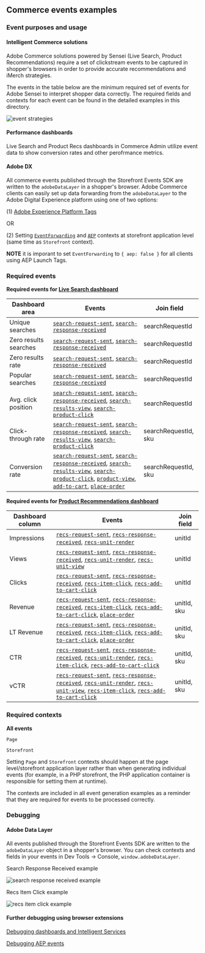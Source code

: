 ## Commerce events examples

### Event purposes and usage

#### Intelligent Commerce solutions

Adobe Commerce solutions powered by Sensei (Live Search, Product Recommendations) require a set of clickstream events to be captured in shopper's browsers in order to provide accurate recommendations and iMerch strategies.

The events in the table below are the minimum required set of events for Adobe Sensei to interpret shopper data correctly. The required fields and contexts for each event can be found in the detailed examples in this directory.

![event strategies](/examples/imerch_strategy_events.png)

#### Performance dashboards

Live Search and Product Recs dashboards in Commerce Admin utilize event data to show conversion rates and other perofrmance metrics.

#### Adobe DX

All commerce events published through the Storefront Events SDK are written to the `adobeDataLayer` in a shopper's browser. Adobe Commerce clients can easily set up data forwarding from the `adobeDataLayer` to the Adobe Digital Experience platform using one of two options:

(1) [Adobe Experience Platform Tags](https://experienceleague.adobe.com/docs/commerce-merchant-services/experience-platform-connector/event-forwarding/using-tags.html?lang=en)

OR

(2) Setting [`EventForwarding`](./example-contexts/mock-event-forwarding-context.md) and [`AEP`](./example-contexts/mock-aep-context.md) contexts at storefront application level (same time as `Storefront` context).

**NOTE** it is imporant to set `EventForwarding` to `{ aep: false }` for all clients using AEP Launch Tags.

### Required events

**Required events for [Live Search dashboard](https://experienceleague.adobe.com/docs/commerce-merchant-services/live-search/live-search-admin/performance.html?lang=en)**

| Dashboard area        | Events                                                                                                                                                                                                                                                                                                                                 | Join field           |
| --------------------- | -------------------------------------------------------------------------------------------------------------------------------------------------------------------------------------------------------------------------------------------------------------------------------------------------------------------------------------- | -------------------- |
| Unique searches       | [`search-request-sent`](./search-request-sent.md), [`search-response-received`](./search-response-received.md)                                                                                                                                                                                                                         | searchRequestId      |
| Zero results searches | [`search-request-sent`](./search-request-sent.md), [`search-response-received`](./search-response-received.md)                                                                                                                                                                                                                         | searchRequestId      |
| Zero results rate     | [`search-request-sent`](./search-request-sent.md), [`search-response-received`](./search-response-received.md)                                                                                                                                                                                                                         | searchRequestId      |
| Popular searches      | [`search-request-sent`](./search-request-sent.md), [`search-response-received`](./search-response-received.md)                                                                                                                                                                                                                         | searchRequestId      |
| Avg. click position   | [`search-request-sent`](./search-request-sent.md), [`search-response-received`](./search-response-received.md), [`search-results-view`](./search-results-view.md), [`search-product-click`](./search-product-click.md)                                                                                                                 | searchRequestId      |
| Click-through rate    | [`search-request-sent`](./search-request-sent.md), [`search-response-received`](./search-response-received.md), [`search-results-view`](./search-results-view.md), [`search-product-click`](./search-product-click.md)                                                                                                                 | searchRequestId, sku |
| Conversion rate       | [`search-request-sent`](./search-request-sent.md), [`search-response-received`](./search-response-received.md), [`search-results-view`](./search-results-view.md), [`search-product-click`](./search-product-click.md), [`product-view`](./product-page-view.md), [`add-to-cart`](./add-to-cart.md), [`place-order`](./place-order.md) | searchRequestId, sku |

**Required events for [Product Recommendations dashboard](https://experienceleague.adobe.com/docs/commerce-merchant-services/product-recommendations/admin/workspace.html?lang=en)**

| Dashboard column | Events                                                                                                                                                                                                                                                                                          | Join field  |
| ---------------- | ----------------------------------------------------------------------------------------------------------------------------------------------------------------------------------------------------------------------------------------------------------------------------------------------- | ----------- |
| Impressions      | [`recs-request-sent`](./recs-request-sent.md), [`recs-response-received`](./recs-response-received.md), [`recs-unit-render`](./recs-unit-view.md)                                                                                                                                               | unitId      |
| Views            | [`recs-request-sent`](./recs-request-sent.md), [`recs-response-received`](./recs-response-received.md), [`recs-unit-render`](./recs-unit-render.md), [`recs-unit-view`](./recs-unit-view.md)                                                                                                    | unitId      |
| Clicks           | [`recs-request-sent`](./recs-request-sent.md), [`recs-response-received`](./recs-response-received.md), [`recs-item-click`](./recs-item-click.md), [`recs-add-to-cart-click`](./recs-item-add-to-cart.md)                                                                                       | unitId      |
| Revenue          | [`recs-request-sent`](./recs-request-sent.md), [`recs-response-received`](./recs-response-received.md), [`recs-item-click`](./recs-item-click.md), [`recs-add-to-cart-click`](./recs-item-add-to-cart.md), [`place-order`](./place-order.md)                                                    | unitId, sku |
| LT Revenue       | [`recs-request-sent`](./recs-request-sent.md), [`recs-response-received`](./recs-response-received.md), [`recs-item-click`](./recs-item-click.md), [`recs-add-to-cart-click`](./recs-item-add-to-cart.md), [`place-order`](./place-order.md)                                                    | unitId, sku |
| CTR              | [`recs-request-sent`](./recs-request-sent.md), [`recs-response-received`](./recs-response-received.md), [`recs-unit-render`](./recs-unit-render.md), [`recs-item-click`](./recs-item-click.md), [`recs-add-to-cart-click`](./recs-item-add-to-cart.md)                                          | unitId, sku |
| vCTR             | [`recs-request-sent`](./recs-request-sent.md), [`recs-response-received`](./recs-response-received.md), [`recs-unit-render`](./recs-unit-render.md), [`recs-unit-view`](./recs-unit-view.md), [`recs-item-click`](./recs-item-click.md), [`recs-add-to-cart-click`](./recs-item-add-to-cart.md) | unitId, sku |

### Required contexts

**All events**

`Page`

`Storefront`

Setting `Page` and `Storefront` contexts should happen at the page level/storefront application layer rather than when generating individual events (for example, in a PHP storefront, the PHP application container is responsible for setting them at runtime).

The contexts are included in all event generation examples as a reminder that they are required for events to be processed correctly.

### Debugging

#### Adobe Data Layer

All events published through the Storefront Events SDK are written to the `adobeDataLayer` object in a shopper's browser. You can check contexts and fields in your events in Dev Tools -> Console, `window.adobeDataLayer`.

Search Response Received example

![search response received example](/examples/search_response_received.png)

Recs Item Click example

![recs item click example](/examples/recs_item_click.png)

#### Further debugging using browser extensions

[Debugging dashboards and Intelligent Services](./snowplow-debugger/README.md)

[Debugging AEP events](./aep-debugger/README.md)

